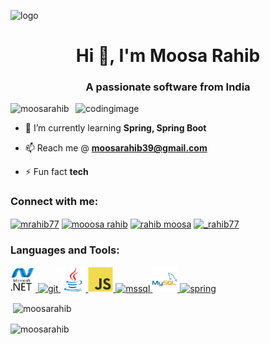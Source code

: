 ![logo](https://img.freepik.com/premium-vector/blue-eye-cyber-circuit-future-technology-concept-background_42077-2904.jpg?w=740)
<h1 align="center">Hi 👋, I'm Moosa Rahib</h1>
<h3 align="center">A passionate software from India</h3>
<img align="right" alt="codingimage" width="400" src="https://img.freepik.com/premium-vector/blue-eye-cyber-circuit-future-technology-concept-background_42077-2904.jpg?w=740">
<p align="left"> <img src="https://komarev.com/ghpvc/?username=moosarahib&label=Profile%20views&color=0e75b6&style=flat" alt="moosarahib" /> </p>

- 🌱 I’m currently learning **Spring, Spring Boot**

- 📫 Reach me @ **moosarahib39@gmail.com**

- ⚡ Fun fact **tech**

<h3 align="left">Connect with me:</h3>
<p align="left">
<a href="https://twitter.com/mrahib77" target="blank"><img align="center" src="https://raw.githubusercontent.com/rahuldkjain/github-profile-readme-generator/master/src/images/icons/Social/twitter.svg" alt="mrahib77" height="30" width="40" /></a>
<a href="https://linkedin.com/in/mooosa rahib" target="blank"><img align="center" src="https://raw.githubusercontent.com/rahuldkjain/github-profile-readme-generator/master/src/images/icons/Social/linked-in-alt.svg" alt="mooosa rahib" height="30" width="40" /></a>
<a href="https://fb.com/rahib moosa" target="blank"><img align="center" src="https://raw.githubusercontent.com/rahuldkjain/github-profile-readme-generator/master/src/images/icons/Social/facebook.svg" alt="rahib moosa" height="30" width="40" /></a>
<a href="https://instagram.com/_rahib77" target="blank"><img align="center" src="https://raw.githubusercontent.com/rahuldkjain/github-profile-readme-generator/master/src/images/icons/Social/instagram.svg" alt="_rahib77" height="30" width="40" /></a>
</p>

<h3 align="left">Languages and Tools:</h3>
<p align="left"> <a href="https://dotnet.microsoft.com/" target="_blank" rel="noreferrer"> <img src="https://raw.githubusercontent.com/devicons/devicon/master/icons/dot-net/dot-net-original-wordmark.svg" alt="dotnet" width="40" height="40"/> </a> <a href="https://git-scm.com/" target="_blank" rel="noreferrer"> <img src="https://www.vectorlogo.zone/logos/git-scm/git-scm-icon.svg" alt="git" width="40" height="40"/> </a> <a href="https://www.java.com" target="_blank" rel="noreferrer"> <img src="https://raw.githubusercontent.com/devicons/devicon/master/icons/java/java-original.svg" alt="java" width="40" height="40"/> </a> <a href="https://developer.mozilla.org/en-US/docs/Web/JavaScript" target="_blank" rel="noreferrer"> <img src="https://raw.githubusercontent.com/devicons/devicon/master/icons/javascript/javascript-original.svg" alt="javascript" width="40" height="40"/> </a> <a href="https://www.microsoft.com/en-us/sql-server" target="_blank" rel="noreferrer"> <img src="https://www.svgrepo.com/show/303229/microsoft-sql-server-logo.svg" alt="mssql" width="40" height="40"/> </a> <a href="https://www.mysql.com/" target="_blank" rel="noreferrer"> <img src="https://raw.githubusercontent.com/devicons/devicon/master/icons/mysql/mysql-original-wordmark.svg" alt="mysql" width="40" height="40"/> </a> <a href="https://spring.io/" target="_blank" rel="noreferrer"> <img src="https://www.vectorlogo.zone/logos/springio/springio-icon.svg" alt="spring" width="40" height="40"/> </a> </p>

<p>&nbsp;<img align="center" src="https://github-readme-stats.vercel.app/api?username=moosarahib&show_icons=true&locale=en" alt="moosarahib" /></p>

<p><img align="center" src="https://github-readme-streak-stats.herokuapp.com/?user=moosarahib&" alt="moosarahib" /></p>
